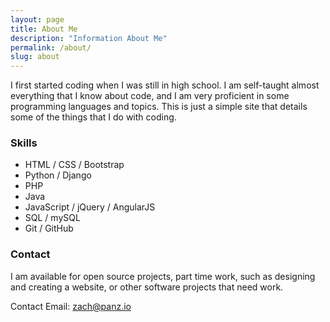 ```yaml
---
layout: page
title: About Me
description: "Information About Me"
permalink: /about/
slug: about
---
```


I first started coding when I was still in high school. I am self-taught almost everything that I know about code, and I am very proficient in some programming languages and topics. This is just a simple site that details some of the things that I do with coding.



### Skills

- HTML / CSS / Bootstrap
- Python / Django
- PHP
- Java
- JavaScript / jQuery / AngularJS
- SQL / mySQL
- Git / GitHub

### Contact

I am available for open source projects, part time work, such as designing and creating a website, or other software projects that need work.

Contact Email: <a href="mailto:zach@panz.io">zach@panz.io</a>
